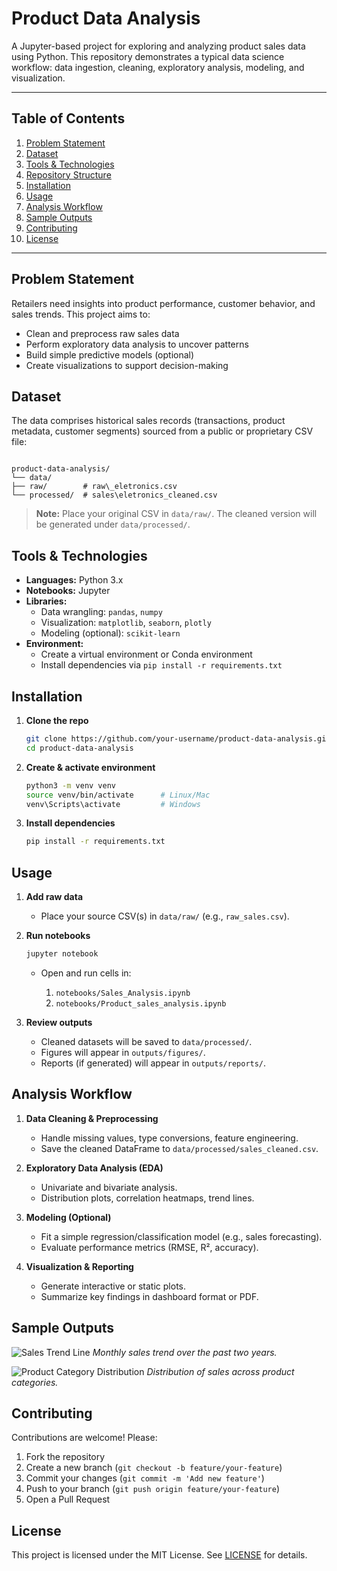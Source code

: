 
# Product Data Analysis

A Jupyter-based project for exploring and analyzing product sales data using Python. This repository demonstrates a typical data science workflow: data ingestion, cleaning, exploratory analysis, modeling, and visualization.

---

## Table of Contents

1. [Problem Statement](#problem-statement)  
2. [Dataset](#dataset)  
3. [Tools & Technologies](#tools--technologies)  
4. [Repository Structure](#repository-structure)  
5. [Installation](#installation)  
6. [Usage](#usage)  
7. [Analysis Workflow](#analysis-workflow)  
8. [Sample Outputs](#sample-outputs)  
9. [Contributing](#contributing)  
10. [License](#license)  

---

## Problem Statement  
Retailers need insights into product performance, customer behavior, and sales trends. This project aims to:
- Clean and preprocess raw sales data  
- Perform exploratory data analysis to uncover patterns  
- Build simple predictive models (optional)  
- Create visualizations to support decision-making  

## Dataset  
The data comprises historical sales records (transactions, product metadata, customer segments) sourced from a public or proprietary CSV file:

```

product-data-analysis/
└── data/
├── raw/        # raw\_eletronics.csv
└── processed/  # sales\eletronics_cleaned.csv

```

> **Note:** Place your original CSV in `data/raw/`. The cleaned version will be generated under `data/processed/`.

## Tools & Technologies  
- **Languages:** Python 3.x  
- **Notebooks:** Jupyter  
- **Libraries:**  
  - Data wrangling: `pandas`, `numpy`  
  - Visualization: `matplotlib`, `seaborn`, `plotly`  
  - Modeling (optional): `scikit-learn`  
- **Environment:**  
  - Create a virtual environment or Conda environment  
  - Install dependencies via `pip install -r requirements.txt`
<!--
## Repository Structure  

```

product-data-analysis/
│
├── data/
│   ├── raw/                  # Original, untouched datasets
│   └── processed/            # Cleaned datasets used for analysis
│
├── notebooks/
│   ├── 01\_data\_cleaning.ipynb        # Data cleaning & preprocessing
│   ├── 02\_eda.ipynb                  # Exploratory Data Analysis
│   ├── 03\_modeling.ipynb             # Predictive modeling (optional)
│   └── 04\_visualization.ipynb        # Final plots & insights
│
├── scripts/
│   ├── cleaning.py           # Data cleaning functions
│   └── utils.py              # Helper functions for plotting & metrics
│
├── outputs/
│   ├── figures/              # Generated charts & figures
│   └── reports/              # Summary reports, if any
│
├── README.md                 # Project overview & instructions
├── requirements.txt          # Python dependencies
├── .gitignore                # Ignore patterns for Git
└── LICENSE                   # License information

````
--->

## Installation  

1. **Clone the repo**  
     ```bash
   git clone https://github.com/your-username/product-data-analysis.git
   cd product-data-analysis
     ```

2. **Create & activate environment**

   ```bash
   python3 -m venv venv
   source venv/bin/activate      # Linux/Mac
   venv\Scripts\activate         # Windows
   ```

3. **Install dependencies**

   ```bash
   pip install -r requirements.txt
   ```

## Usage

1. **Add raw data**

   * Place your source CSV(s) in `data/raw/` (e.g., `raw_sales.csv`).

2. **Run notebooks**

   ```bash
   jupyter notebook
   ```

   * Open and run cells in:

     1. `notebooks/Sales_Analysis.ipynb`
     2. `notebooks/Product_sales_analysis.ipynb`

3. **Review outputs**

   * Cleaned datasets will be saved to `data/processed/`.
   * Figures will appear in `outputs/figures/`.
   * Reports (if generated) will appear in `outputs/reports/`.

## Analysis Workflow

1. **Data Cleaning & Preprocessing**

   * Handle missing values, type conversions, feature engineering.
   * Save the cleaned DataFrame to `data/processed/sales_cleaned.csv`.

2. **Exploratory Data Analysis (EDA)**

   * Univariate and bivariate analysis.
   * Distribution plots, correlation heatmaps, trend lines.

3. **Modeling (Optional)**

   * Fit a simple regression/classification model (e.g., sales forecasting).
   * Evaluate performance metrics (RMSE, R², accuracy).

4. **Visualization & Reporting**

   * Generate interactive or static plots.
   * Summarize key findings in dashboard format or PDF.

## Sample Outputs

![Sales Trend Line](outputs/figures/sales_trend.png)
*Monthly sales trend over the past two years.*

![Product Category Distribution](outputs/figures/category_dist.png)
*Distribution of sales across product categories.*

## Contributing

Contributions are welcome! Please:

1. Fork the repository
2. Create a new branch (`git checkout -b feature/your-feature`)
3. Commit your changes (`git commit -m 'Add new feature'`)
4. Push to your branch (`git push origin feature/your-feature`)
5. Open a Pull Request

## License

This project is licensed under the MIT License. See [LICENSE](LICENSE) for details.


